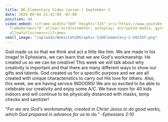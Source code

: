 ```yaml
---
title: DK Elementary Video Lesson | September 5
date: 2020-09-04 22:42:00 -07:00
position: 44
video_embed: <iframe width="560" height="315" src="https://www.youtube.com/embed/UbCIJhZnp0c"
  frameborder="0" allow="accelerometer; autoplay; encrypted-media; gyroscope; picture-in-picture"
  allowfullscreen></iframe>
small_image: "/uploads/Website%20Graphic-%20Elementary-2-49235f.png"
---
```


God made us so that we think and act a little like him. We are made in his image! In Ephesians, we can learn that we are God's workmanship. He created us so we can be creative! This week we will talk about why creativity is important and that there are many different ways to show our gifts and talents. God created us for a specific purpose and we are all created with unique characteristics to carry out His love for others. Also, this week, we are having service INDOORS! We are so excited to be able to celebrate our creativity and enjoy some A/C. We have room for 40 kids indoors and will continue to be physically distanced with masks, temp checks and sanitizer!

*"For we are God's workmanship, created in Christ Jesus to do good works, which God prepared in advance for us to do." -Ephesians 2:10*